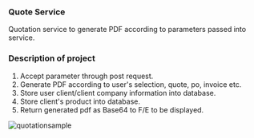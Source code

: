 ### Quote Service

Quotation service to generate PDF according to parameters passed into service.

### Description of project

1) Accept parameter through post request.
2) Generate PDF according to user's selection, quote, po, invoice etc.
3) Store user client/client company information into database.
4) Store client's product into database.
5) Return generated pdf as Base64 to F/E to be displayed.

![quotationsample](https://user-images.githubusercontent.com/92968723/142821932-46178ee9-54e8-4e0a-8297-00e6cba5e863.PNG)
